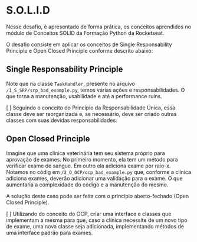 # S.O.L.I.D

Nesse desafio, é apresentado de forma prática, os conceitos aprendidos no módulo de Conceitos SOLID da Formação Python da Rocketseat.

O desafio consiste em aplicar os conceitos de Single Responsability Principle e Open Closed Principle conforme descrito abaixo:

## Single Responsability Principle

Note que na classe ``TaskHandler``, presente no arquivo ``/1_S_SRP/srp_bad_example.py``, temos várias ações e responsabilidades. O que torna a manutenção, usabilidade e até a performance ruins.

[ ] Seguindo o conceito do Princípio da Responsabilidade Única, essa classe deve ser reorganizada e, se necessário, deve ser criado outras classes com suas devidas responsabilidades.

## Open Closed Principle

Imagine que uma clínica veterinária tem seu sistema próprio para aprovação de exames. No primeiro momento, ela tem um método para verificar exame de sangue. Em outro ela adiciona exame por raio-x. Notamos no códig em ``/2_O_OCP/ocp_bad_example.py`` que, conforme a clínica adiciona exames, deverão adicionar uma validação para o exame. O que aumentaria a complexidade do código e a manutenção do mesmo.

A solução deste caso pode ser feita com o princípio aberto-fechado (Open Closed Principle).

[ ] Utilizando do conceito do OCP, criar uma interface e classes que implementam a mesma para que, caso a clínica necessite de um novo tipo de exame, uma nova classe seja adicionada, implementando métodos de uma interface padrão para exames.
